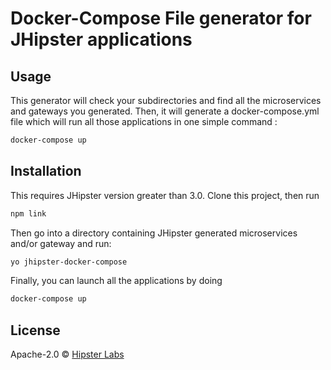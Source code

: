 # Docker-Compose File generator for JHipster applications

## Usage
This generator will check your subdirectories and find all the microservices and gateways you generated.
Then, it will generate a docker-compose.yml file which will run all those applications in one simple command :
```bash
docker-compose up
```

## Installation

This requires JHipster version greater than 3.0.
Clone this project, then run

```bash
npm link
```

Then go into a directory containing JHipster generated microservices and/or gateway and run:

```bash
yo jhipster-docker-compose
```

Finally, you can launch all the applications by doing
```bash
docker-compose up
```

## License

Apache-2.0 © [Hipster Labs](https://github.com/hipster-labs)
